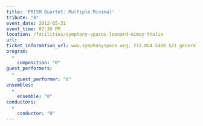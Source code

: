 ```yaml
---
title: 'PRISM Quartet: Multiple Minimal'
tribute: "0"
event_date: 2012-05-31
event_time: 07:30 PM
location: /facilities/symphony-spaces-leonard-nimoy-thalia
url: 
ticket_information_url: www.symphonyspace.org, 212.864.5400 $21 general admission, $15 students/seniors (with ID)
program: 
  -
    composition: "0"
guest_performers: 
  -
    guest_performer: "0"
ensembles: 
  -
    ensemble: "0"
conductors: 
  -
    conductor: "0"
---
```

